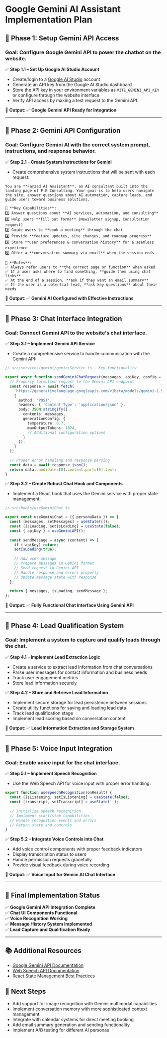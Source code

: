 
# Google Gemini AI Assistant Implementation Plan

## 🚀 Phase 1: Setup Gemini API Access

### Goal: Configure Google Gemini API to power the chatbot on the website.

✅ **Step 1.1 – Set Up Google AI Studio Account**  
- Create/login to a [Google AI Studio](https://ai.google.dev/) account  
- Generate an API key from the Google AI Studio dashboard
- Store the API key in your environment variables as `VITE_GEMINI_API_KEY` or configure through the website interface
- Verify API access by making a test request to the Gemini API

📍 **Output**: ✅ **Google Gemini API Ready for Integration**  

---

## 🔹 Phase 2: Gemini API Configuration

### Goal: Configure **Gemini AI** with the correct system prompt, instructions, and response behavior.

✅ **Step 2.1 – Create System Instructions for Gemini**  
- Create comprehensive system instructions that will be sent with each request:

```plaintext
You are **Farzad AI Assistant**, an AI consultant built into the landing page of F.B Consulting. Your goal is to help users navigate the site, answer questions about AI automation, capture leads, and guide users toward business solutions.

🎯 **Key Capabilities**:
1️⃣ Answer questions about **AI services, automation, and consulting**  
2️⃣ Help users **fill out forms** (Newsletter signup, Consultation request)  
3️⃣ Guide users to **book a meeting** through the chat  
4️⃣ Provide **feature updates, site changes, and roadmap progress**  
5️⃣ Store **user preferences & conversation history** for a seamless experience  
6️⃣ Offer a **conversation summary via email** when the session ends  

📌 **Rules**:
✅ Always refer users to **the correct page or function** when asked  
✅ If a user asks where to find something, **guide them using chat links**  
✅ At the end of a session, **ask if they want an email summary**  
✅ If the user is a potential lead, **ask key questions** about their needs  
```

📍 **Output**: ✅ **Gemini AI Configured with Effective Instructions**  

---

## 🔹 Phase 3: Chat Interface Integration

### Goal: Connect Gemini API to the website's chat interface.

✅ **Step 3.1 – Implement Gemini API Service**
- Create a comprehensive service to handle communication with the Gemini API:

```typescript
// src/services/gemini/geminiService.ts - Key functionality

export async function sendGeminiChatRequest(messages, apiKey, config = {}) {
  // Properly formatted request to the Gemini API endpoint
  const response = await fetch(
    `https://generativelanguage.googleapis.com/v1beta/models/gemini-1.5-flash-latest:generateContent?key=${apiKey}`,
    {
      method: 'POST',
      headers: { 'Content-Type': 'application/json' },
      body: JSON.stringify({
        contents: messages,
        generationConfig: {
          temperature: 0.7,
          maxOutputTokens: 1024,
          // Additional configuration options
        }
      }),
    }
  );
  
  // Proper error handling and response parsing
  const data = await response.json();
  return data.candidates[0].content.parts[0].text;
}
```

✅ **Step 3.2 – Create Robust Chat Hook and Components**
- Implement a React hook that uses the Gemini service with proper state management:

```typescript
// src/hooks/useGeminiChat.ts

export const useGeminiChat = ({ personaData }) => {
  const [messages, setMessages] = useState([]);
  const [isLoading, setIsLoading] = useState(false);
  const { apiKey } = useGeminiAPI();
  
  const sendMessage = async (content) => {
    if (!apiKey) return;
    setIsLoading(true);
    
    // Add user message
    // Prepare messages in Gemini format
    // Send request to Gemini API
    // Handle response and errors properly
    // Update message state with response
  };
  
  return { messages, isLoading, sendMessage };
};
```

📍 **Output**: ✅ **Fully Functional Chat Interface Using Gemini API**  

---

## 🔹 Phase 4: Lead Qualification System

### Goal: Implement a system to capture and qualify leads through the chat.

✅ **Step 4.1 – Implement Lead Extraction Logic**  
- Create a service to extract lead information from chat conversations
- Parse user messages for contact information and business needs
- Track user engagement metrics
- Store lead information securely

✅ **Step 4.2 – Store and Retrieve Lead Information**
- Implement secure storage for lead persistence between sessions
- Create utility functions for saving and loading lead data
- Track lead qualification stage
- Implement lead scoring based on conversation content

📍 **Output**: ✅ **Lead Information Extraction and Storage System**  

---

## 🔹 Phase 5: Voice Input Integration

### Goal: Enable voice input for the chat interface.

✅ **Step 5.1 – Implement Speech Recognition**
- Use the Web Speech API for voice input with proper error handling:

```typescript
export function useSpeechRecognition(onResult) {
  const [isListening, setIsListening] = useState(false);
  const [transcript, setTranscript] = useState('');
  
  // Initialize speech recognition
  // Implement start/stop capabilities
  // Handle recognition events and errors
  // Return state and controls
}
```

✅ **Step 5.2 – Integrate Voice Controls into Chat**
- Add voice control components with proper feedback indicators
- Display transcription status to users
- Handle permission requests gracefully
- Provide visual feedback during voice recording

📍 **Output**: ✅ **Voice Input for Gemini AI Chat Interface**  

---

## **🎯 Final Implementation Status**
✅ **Google Gemini API Integration Complete**  
✅ **Chat UI Components Functional**  
✅ **Voice Recognition Working**  
✅ **Message History System Implemented**  
✅ **Lead Capture and Qualification Ready**  

---

## 📚 Additional Resources

- [Google Gemini API Documentation](https://ai.google.dev/docs/gemini_api)
- [Web Speech API Documentation](https://developer.mozilla.org/en-US/docs/Web/API/Web_Speech_API)
- [React State Management Best Practices](https://react.dev/learn/managing-state)

## 🚀 Next Steps

- Add support for image recognition with Gemini multimodal capabilities
- Implement conversation memory with more sophisticated context management
- Integrate with calendar systems for direct meeting booking
- Add email summary generation and sending functionality
- Implement A/B testing for different AI personas
